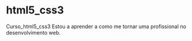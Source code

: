# html5_css3
 Curso_html5_css3
Estou a aprender a como me tornar uma profissional no 
desenvolvimento web.